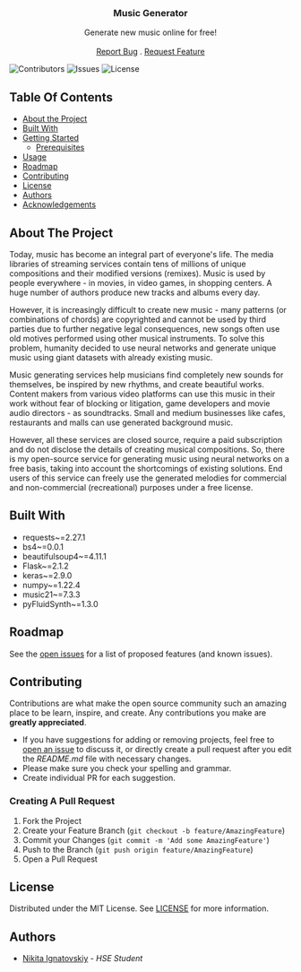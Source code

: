 <br/>
<p align="center">
  <h3 align="center">Music Generator</h3>

  <p align="center">
    Generate new music online for free! 
    <br/>
    <br/>
    <a href="https://github.com/ignatovskiy/MusicGenerator/issues">Report Bug</a>
    .
    <a href="https://github.com/ignatovskiy/MusicGenerator/issues">Request Feature</a>
  </p>
</p>

![Contributors](https://img.shields.io/github/contributors/ignatovskiy/MusicGenerator?color=dark-green) ![Issues](https://img.shields.io/github/issues/ignatovskiy/MusicGenerator) ![License](https://img.shields.io/github/license/ignatovskiy/MusicGenerator) 

## Table Of Contents

* [About the Project](#about-the-project)
* [Built With](#built-with)
* [Getting Started](#getting-started)
  * [Prerequisites](#prerequisites)
* [Usage](#usage)
* [Roadmap](#roadmap)
* [Contributing](#contributing)
* [License](#license)
* [Authors](#authors)
* [Acknowledgements](#acknowledgements)

## About The Project

Today, music has become an integral part of everyone's life. The media libraries of streaming services contain tens of millions of unique compositions and their modified versions (remixes).
Music is used by people everywhere - in movies, in video games, in shopping centers. A huge number of authors produce new tracks and albums every day. 

However, it is increasingly difficult to create new music - many patterns (or combinations of chords) are copyrighted and cannot be used by third parties due to further negative legal consequences, new songs often use old motives performed using other musical instruments. To solve this problem, humanity decided to use neural networks and generate unique music using giant datasets with already existing music. 

Music generating services help musicians find completely new sounds for themselves, be inspired by new rhythms, and create beautiful works. Content makers from various video platforms can use this music in their work without fear of blocking or litigation, game developers and movie audio directors - as soundtracks. Small and medium businesses like cafes, restaurants and malls can use generated background music. 

However, all these services are closed source, require a paid subscription and do not disclose the details of creating musical compositions. So, there is my open-source service for generating music using neural networks on a free basis, taking into account the shortcomings of existing solutions. End users of this service can freely use the generated melodies for commercial and non-commercial (recreational) purposes under a free license.

## Built With

* requests~=2.27.1
* bs4~=0.0.1
* beautifulsoup4~=4.11.1
* Flask~=2.1.2
* keras~=2.9.0
* numpy~=1.22.4
* music21~=7.3.3
* pyFluidSynth~=1.3.0

## Roadmap

See the [open issues](https://github.com/ignatovskiy/MusicGenerator/issues) for a list of proposed features (and known issues).

## Contributing

Contributions are what make the open source community such an amazing place to be learn, inspire, and create. Any contributions you make are **greatly appreciated**.
* If you have suggestions for adding or removing projects, feel free to [open an issue](https://github.com/ignatovskiy/MusicGenerator/issues/new) to discuss it, or directly create a pull request after you edit the *README.md* file with necessary changes.
* Please make sure you check your spelling and grammar.
* Create individual PR for each suggestion.

### Creating A Pull Request

1. Fork the Project
2. Create your Feature Branch (`git checkout -b feature/AmazingFeature`)
3. Commit your Changes (`git commit -m 'Add some AmazingFeature'`)
4. Push to the Branch (`git push origin feature/AmazingFeature`)
5. Open a Pull Request

## License

Distributed under the MIT License. See [LICENSE](https://github.com/ignatovskiy/MusicGenerator/blob/main/LICENSE.md) for more information.

## Authors

* [Nikita Ignatovskiy](https://github.com/ignatovskiy/) - *HSE Student*
